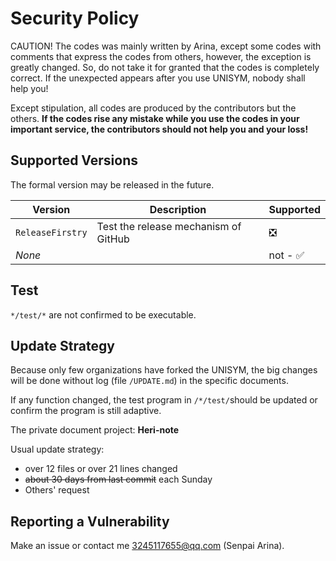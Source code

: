 # Security Policy

CAUTION! The codes was mainly written by Arina, except some codes with comments that express the codes from others, however, the exception is greatly changed. So, do not take it for granted that the codes is completely correct. If the unexpected appears after you use UNISYM, nobody shall help you!

Except stipulation, all codes are produced by the contributors but the others. **If the codes rise any mistake while you use the codes in your important service, the contributors should not help you and your loss!** 

## Supported Versions

The formal version may be released in the future.

| Version          | Description                          | Supported                |
| ---------------- | ------------------------------------ | ------------------------ |
| `ReleaseFirstry` | Test the release mechanism of GitHub | ❎                        |
| *None*           |                                      | not - :white_check_mark: |

## Test

`*/test/*` are not confirmed to be executable. 

## Update Strategy

Because only few organizations have forked the UNISYM, the big changes will be done without log (file `/UPDATE.md`) in the specific documents.

If any function changed, the test program in `/*/test/`should be updated or confirm the program is still adaptive.

The private document project: **Heri-note**

Usual update strategy:

- over 12 files or over 21 lines changed
- <del>about 30 days from last commit</del> each Sunday 
- Others' request


## Reporting a Vulnerability

Make an issue or contact me 3245117655@qq.com (Senpai Arina).

